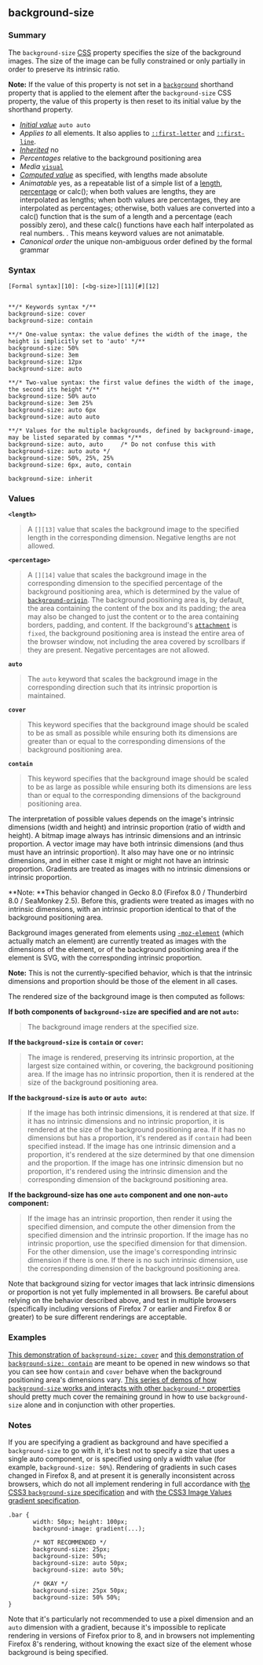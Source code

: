 ## background-size

### Summary

The `background-size` [CSS][0] property specifies the size of the background images. The size of the image can be fully constrained or only partially in order to preserve its intrinsic ratio.

**Note:** If the value of this property is not set in a [`background`][1] shorthand property that is applied to the element after the `background-size` CSS property, the value of this property is then reset to its initial value by the shorthand property.

* _[Initial value][2]_ `auto auto` 
* _Applies to_ all elements. It also applies to [`::first-letter`][3] and [`::first-line`][4]. 
* _[Inherited][5]_ no 
* _Percentages_ relative to the background positioning area 
* _Media_ [`visual`][6] 
* _[Computed value][7]_ as specified, with lengths made absolute 
* _Animatable_ yes, as a repeatable list of a simple list of a [length][8], [percentage][9] or calc(); when both values are lengths, they are interpolated as lengths; when both values are percentages, they are interpolated as percentages; otherwise, both values are converted into a calc() function that is the sum of a length and a percentage (each possibly zero), and these calc() functions have each half interpolated as real numbers. . This means keyword values are not animatable. 
* _Canonical order_ the unique non-ambiguous order defined by the formal grammar

### Syntax

    [Formal syntax][10]: [<bg-size>][11][#][12]
    

    **/* Keywords syntax */**
    background-size: cover
    background-size: contain
    
    **/* One-value syntax: the value defines the width of the image, the height is implicitly set to 'auto' */**
    background-size: 50%
    background-size: 3em
    background-size: 12px
    background-size: auto
    
    **/* Two-value syntax: the first value defines the width of the image, the second its height */**
    background-size: 50% auto
    background-size: 3em 25%
    background-size: auto 6px
    background-size: auto auto
    
    **/* Values for the multiple backgrounds, defined by background-image, may be listed separated by commas */**
    background-size: auto, auto     /* Do not confuse this with background-size: auto auto */
    background-size: 50%, 25%, 25%
    background-size: 6px, auto, contain
    
    background-size: inherit
    

### Values

**`<length>`**

> A `[`<length>`][13]` value that scales the background image to the specified length in the corresponding dimension. Negative lengths are not allowed.

**`<percentage>`**

> A `[`<percentage>`][14]` value that scales the background image in the corresponding dimension to the specified percentage of the background positioning area, which is determined by the value of [`background-origin`][15]. The background positioning area is, by default, the area containing the content of the box and its padding; the area may also be changed to just the content or to the area containing borders, padding, and content. If the background's [`attachment`][16] is `fixed`, the background positioning area is instead the entire area of the browser window, not including the area covered by scrollbars if they are present. Negative percentages are not allowed.

**`auto`**

> The `auto` keyword that scales the background image in the corresponding direction such that its intrinsic proportion is maintained.

**`cover`**

> This keyword specifies that the background image should be scaled to be as small as possible while ensuring both its dimensions are greater than or equal to the corresponding dimensions of the background positioning area.

**`contain`**

> This keyword specifies that the background image should be scaled to be as large as possible while ensuring both its dimensions are less than or equal to the corresponding dimensions of the background positioning area.

The interpretation of possible values depends on the image's intrinsic dimensions (width and height) and intrinsic proportion (ratio of width and height).  A bitmap image always has intrinsic dimensions and an intrinsic proportion.  A vector image may have both intrinsic dimensions (and thus must have an intrinsic proportion).  It also may have one or no intrinsic dimensions, and in either case it might or might not have an intrinsic proportion.  Gradients are treated as images with no intrinsic dimensions or intrinsic proportion.

**Note: **This behavior changed in Gecko 8.0 (Firefox 8.0 / Thunderbird 8.0 / SeaMonkey 2.5). Before this, gradients were treated as images with no intrinsic dimensions, with an intrinsic proportion identical to that of the background positioning area.

Background images generated from elements using [`-moz-element`][17] (which actually match an element) are currently treated as images with the dimensions of the element, or of the background positioning area if the element is SVG, with the corresponding intrinsic proportion.

**Note:** This is not the currently-specified behavior, which is that the intrinsic dimensions and proportion should be those of the element in all cases.

The rendered size of the background image is then computed as follows:

**If both components of `background-size` are specified and are not `auto`:**

> The background image renders at the specified size.

**If the `background-size` is `contain` or `cover`:**

> The image is rendered, preserving its intrinsic proportion, at the largest size contained within, or covering, the background positioning area.  If the image has no intrinsic proportion, then it is rendered at the size of the background positioning area.

**If the `background-size` is `auto` or `auto auto`:**

> If the image has both intrinsic dimensions, it is rendered at that size.  If it has no intrinsic dimensions and no intrinsic proportion, it is rendered at the size of the background positioning area.  If it has no dimensions but has a proportion, it's rendered as if `contain` had been specified instead.  If the image has one intrinsic dimension and a proportion, it's rendered at the size determined by that one dimension and the proportion.  If the image has one intrinsic dimension but no proportion, it's rendered using the intrinsic dimension and the corresponding dimension of the background positioning area.

**If the background-size has one `auto` component and one non-`auto` component:**

> If the image has an intrinsic proportion, then render it using the specified dimension, and compute the other dimension from the specified dimension and the intrinsic proportion.  If the image has no intrinsic proportion, use the specified dimension for that dimension.  For the other dimension, use the image's corresponding intrinsic dimension if there is one.  If there is no such intrinsic dimension, use the corresponding dimension of the background positioning area.

Note that background sizing for vector images that lack intrinsic dimensions or proportion is not yet fully implemented in all browsers.  Be careful about relying on the behavior described above, and test in multiple browsers (specifically including versions of Firefox 7 or earlier and Firefox 8 or greater) to be sure different renderings are acceptable.

### Examples

[This demonstration of `background-size: cover`][18] and [this demonstration of `background-size: contain`][19] are meant to be opened in new windows so that you can see how `contain` and `cover` behave when the background positioning area's dimensions vary. [This series of demos of how `background-size` works and interacts with other `background-*` properties][20] should pretty much cover the remaining ground in how to use `background-size` alone and in conjunction with other properties.

### Notes

If you are specifying a gradient as background and have specified a `background-size` to go with it, it's best not to specify a size that uses a single auto component, or is specified using only a width value (for example, `background-size: 50%`).  Rendering of gradients in such cases changed in Firefox 8, and at present it is generally inconsistent across browsers, which do not all implement rendering in full accordance with [the CSS3 `background-size` specification][21] and with [the CSS3 Image Values gradient specification][22].

    .bar {
           width: 50px; height: 100px;
           background-image: gradient(...);
    
           /* NOT RECOMMENDED */
           background-size: 25px;
           background-size: 50%;
           background-size: auto 50px;
           background-size: auto 50%;
    
           /* OKAY */
           background-size: 25px 50px;
           background-size: 50% 50%;
    }
    

Note that it's particularly not recommended to use a pixel dimension and an `auto` dimension with a gradient, because it's impossible to replicate rendering in versions of Firefox prior to 8, and in browsers not implementing Firefox 8's rendering, without knowing the exact size of the element whose background is being specified.


[0]: https://developer.mozilla.org/en/docs/CSS "CSS"
[1]: https://developer.mozilla.org/en/docs/Web/CSS/background "The background CSS property is a shorthand for setting the individual background values in a single place in the style sheet. background can be used to set the values for one or more of: background-clip, background-color, background-image, background-origin, background-position, background-repeat, background-size, and background-attachment."
[2]: https://developer.mozilla.org/en/docs/CSS/initial_value
[3]: https://developer.mozilla.org/en/docs/Web/CSS/::first-letter "The ::first-letter CSS pseudo-element selects the first letter of the first line of a block, if it is not preceded by any other content (such as images or inline tables) on its line."
[4]: https://developer.mozilla.org/en/docs/Web/CSS/::first-line "The ::first-line CSS pseudo-element applies styles only to the first line of an element. The amount of the text on the first line depends of numerous factors, like the width of the elements or of the document, but also of the font size of the text. As all pseudo-elements, the selectors containing ::first-line does not match any real HTML element."
[5]: https://developer.mozilla.org/en/docs/CSS/inheritance
[6]: https://developer.mozilla.org/en/docs/CSS/@media#Media_groups
[7]: https://developer.mozilla.org/en/docs/CSS/computed_value
[8]: https://developer.mozilla.org/en/docs/CSS/length#Interpolation "Values of the <length> CSS data type are interpolated as real, floating-point numbers."
[9]: https://developer.mozilla.org/en/docs/CSS/percentage#Interpolation "Values of the <percentage> CSS data type are interpolated as real, floating-point numbers."
[10]: https://developer.mozilla.org/en/docs/CSS/Value_definition_syntax "CSS/Value_definition_syntax"
[11]: https://developer.mozilla.org/en/docs/CSS/CSS_values_syntax#syntax-bg-size "[ <length> | <percentage> | auto ]{1,2} | cover | contain"
[12]: https://developer.mozilla.org/en/docs/CSS/Value_definition_syntax#Hash_mark_(.23) "Hash mark multiplier: The previous entity may appear 0, 1 or several times, each occurrence being separated from the previous one by a comma."
[13]: https://developer.mozilla.org/en/docs/Web/CSS/length "The documentation about this has not yet been written; please consider contributing!"
[14]: https://developer.mozilla.org/en/docs/Web/CSS/percentage "The documentation about this has not yet been written; please consider contributing!"
[15]: https://developer.mozilla.org/en/docs/Web/CSS/background-origin "The background-origin CSS property determines the background positioning area, that is the position of the origin of an image specified using the background-image CSS property."
[16]: https://developer.mozilla.org/en/docs/Web/CSS/background-attachment "The documentation about this has not yet been written; please consider contributing!"
[17]: https://developer.mozilla.org/en/docs/Web/CSS/-moz-element "The documentation about this has not yet been written; please consider contributing!"
[18]: http://whereswalden.com/files/mozilla/background-size/page-cover.html
[19]: http://whereswalden.com/files/mozilla/background-size/page-contain.html
[20]: http://whereswalden.com/files/mozilla/background-size/more-examples.html
[21]: http://www.w3.org/TR/css3-background/#the-background-size "http://www.w3.org/TR/css3-background/#the-background-size"
[22]: http://dev.w3.org/csswg/css3-images/#gradients "http://dev.w3.org/csswg/css3-images/#gradients"